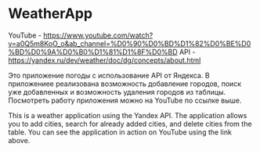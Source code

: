# WeatherApp
YouTube - https://www.youtube.com/watch?v=a0Q5m8KoO_o&ab_channel=%D0%90%D0%BD%D1%82%D0%BE%D0%BD%D0%9A%D0%B0%D1%81%D1%8F%D0%BD
API - https://yandex.ru/dev/weather/doc/dg/concepts/about.html

Это приложение погоды с использование API от Яндекса. В приложениее реализована возможность добавление городов,
поиск уже добавленных и возможность удаления городов из таблицы. 
Посмотреть работу приложения можно на YouTube по ссылке выше.

This is a weather application using the Yandex API. 
The application allows you to add cities, search for already added cities, and delete cities from the table.
You can see the application in action on YouTube using the link above.
